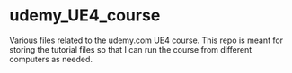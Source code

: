 # udemy_UE4_course

Various files related to the udemy.com UE4 course. This repo is meant for storing the tutorial files so that I can run the course from different computers as needed.

